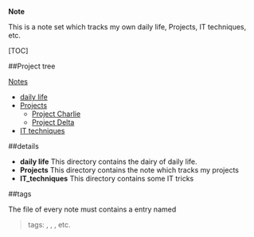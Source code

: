 **Note**

This is a note set which tracks my own daily life, Projects, IT techniques, etc.


[TOC]

##Project tree

  [Notes](./)
  - [daily life](./daily_life)
  - [Projects](./Projects)
    - [Project Charlie](./Projects/Project_Charlie)
    - [Project Delta](./Projects/Project_Delta)
  - [IT techniques](./IT_techniques)

##details

- **daily life**
This directory contains the dairy of daily life.
- **Projects**
This directory contains the note which tracks my projects
- **IT_techniques**
This directory contains some IT tricks

##tags

The file of every note must contains a entry named
> tags: <tag1>, <tag2>, <tag3>, etc.



